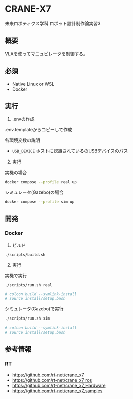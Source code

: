 # CRANE-X7

未来ロボティクス学科 ロボット設計制作論実習3

## 概要

VLAを使ってマニュピレータを制御する。

## 必須

- Native Linux or WSL
- Docker

## 実行

1. .envの作成

.env.templateからコピーして作成

各環境変数の説明
- `USB_DEVICE` ホストに認識されているのUSBデバイスのパス

2. 実行

実機の場合
```bash
docker compose --profile real up
```

シミュレータ(Gazebo)の場合
```bash
docker compose --profile sim up
```

## 開発

### Docker

1. ビルド

```bash
./scripts/build.sh
```

2. 実行

実機で実行
```bash
./scripts/run.sh real

# colcon build --symlink-install
# source install/setup.bash
```

シミュレータ(Gazebo)で実行
```bash
./scripts/run.sh sim

# colcon build --symlink-install
# source install/setup.bash
```

## 参考情報

### RT

- https://github.com/rt-net/crane_x7
- https://github.com/rt-net/crane_x7_ros
- https://github.com/rt-net/crane_x7_Hardware
- https://github.com/rt-net/crane_x7_samples


